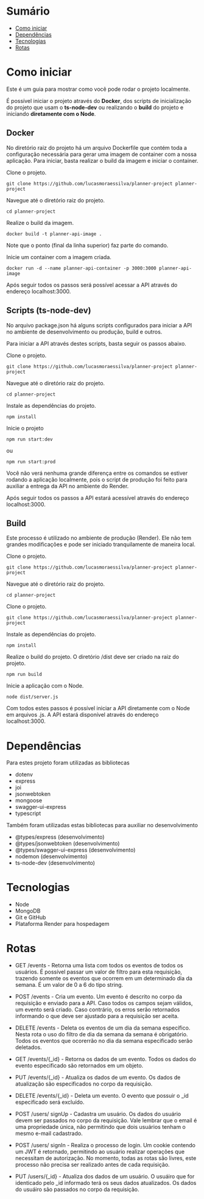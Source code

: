 # Sumário
  * [Como iniciar](https://github.com/lucasmoraessilva/planner-project#Como-iniciar)
  * [Dependências](https://github.com/lucasmoraessilva/planner-project#Dependências)
  * [Tecnologias](https://github.com/lucasmoraessilva/planner-project#Tecnologias)
  * [Rotas](https://github.com/lucasmoraessilva/planner-project#Rotas)

# Como iniciar
  Este é um guia para mostrar como vocẽ pode rodar o projeto localmente.
  
  É possível iniciar o projeto através do **Docker**, dos scripts de inicialização do projeto que usam o **ts-node-dev** ou realizando o **build** do projeto e iniciando **diretamente com o Node**.

  ## Docker
  No diretório raiz do projeto há um arquivo Dockerfile que contém toda a configuração necessária para gerar uma imagem de container com a nossa aplicação. Para iniciar, basta realizar o build da imagem e iniciar o container.

  Clone o projeto.
  
    git clone https://github.com/lucasmoraessilva/planner-project planner-project

  Navegue até o diretório raiz do projeto.
  
    cd planner-project

  Realize o build da imagem.
    
    docker build -t planner-api-image .

  Note que o ponto (final da linha superior) faz parte do comando.

  Inicie um container com a imagem criada.
  
    docker run -d --name planner-api-container -p 3000:3000 planner-api-image

  Após seguir todos os passos será possível acessar a API através do endereço localhost:3000.

  ## Scripts (ts-node-dev)
  No arquivo package.json há alguns scripts configurados para iniciar a API no ambiente de desenvolvimento ou produção, build e outros.

  Para iniciar a API através destes scripts, basta seguir os passos abaixo.

  Clone o projeto.
  
    git clone https://github.com/lucasmoraessilva/planner-project planner-project

  Navegue até o diretório raiz do projeto.
  
    cd planner-project

  Instale as dependências do projeto. 
  
    npm install

  Inicie o projeto

    npm run start:dev
  
  ou

    npm run start:prod

  Você não verá nenhuma grande diferença entre os comandos se estiver rodando a aplicação localmente, pois o script de produção foi feito para auxiliar a entrega da API no ambiente do Render.

  Após seguir todos os passos a API estará acessível através do endereço localhost:3000.

  ## Build
  Este processo é utilizado no ambiente de produção (Render). Ele não tem grandes modificações e pode ser iniciado tranquilamente de maneira local.

  Clone o projeto.
  
    git clone https://github.com/lucasmoraessilva/planner-project planner-project

  Navegue até o diretório raiz do projeto.
  
    cd planner-project

  Clone o projeto.
  
    git clone https://github.com/lucasmoraessilva/planner-project planner-project

  Instale as dependências do projeto. 
  
    npm install

  Realize o build do projeto. O diretório /dist deve ser criado na raiz do projeto.
  
    npm run build

  Inicie a aplicação com o Node.
  
    node dist/server.js

   Com todos estes passos é possível iniciar a API diretamente com o Node em arquivos .js. A API estará disponível através do endereço localhost:3000.

# Dependências

  Para estes projeto foram utilizadas as bibliotecas

  * dotenv
  * express
  * joi
  * jsonwebtoken
  * mongoose
  * swagger-ui-express
  * typescript

  Também foram utilizadas estas bibliotecas para auxiliar no desenvolvimento

  * @types/express (desenvolvimento)
  * @types/jsonwebtoken (desenvolvimento)
  * @types/swagger-ui-express (desenvolvimento)
  * nodemon (desenvolvimento)
  * ts-node-dev (desenvolvimento)

# Tecnologias

  * Node
  * MongoDB
  * Git e GitHub
  * Plataforma Render para hospedagem

# Rotas

  * GET /events - Retorna uma lista com todos os eventos de todos os usuários. É possível passar um valor de filtro para esta requisição, trazendo somente os eventos que ocorrem em um determinado dia da semana. É um valor de 0 a 6 do tipo string.

  * POST /events - Cria um evento. Um evento é descrito no corpo da requisição e enviado para a API. Caso todos os campos sejam válidos, um evento será criado. Caso contrário, os erros serão retornados informando o que deve ser ajustado para a requisição ser aceita.

  * DELETE /events - Deleta os eventos de um dia da semana específico. Nesta rota o uso do filtro de dia da semana da semana é obrigatório. Todos os eventos que ocorerrão no dia da semana especificado serão deletados.

  * GET /events/{_id} - Retorna os dados de um evento. Todos os dados do evento especificado são retornados em um objeto.

  * PUT /events/{_id} - Atualiza os dados de um evento. Os dados de atualização são especificados no corpo da requisição.

  * DELETE /events/{_id} - Deleta um evento. O evento que possuir o _id especificado será excluído.

  * POST /users/ signUp - Cadastra um usuário. Os dados do usuário devem ser passados no corpo da requisição. Vale lembrar que o email é uma propriedade única, não permitindo que dois usuários tenham o mesmo e-mail cadastrado.

  * POST /users/ signIn - Realiza o processo de login. Um cookie contendo um JWT é retornado, permitindo ao usuário realizar operações que necessitam de autorização. No momento, todas as rotas são livres, este processo não precisa ser realizado antes de cada requisição.

  * PUT /users/{_id} - Atualiza dos dados de um usuário. O usuáiro que for identicado pelo _id informado terá os seus dados atualizados. Os dados do usuáiro são passados no corpo da requisição.